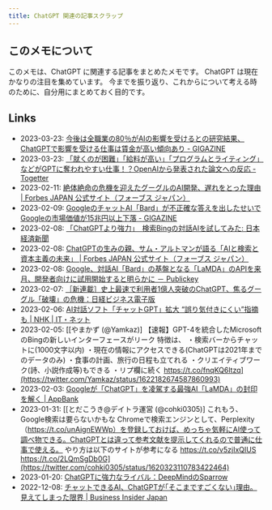 ```yaml
---
title: ChatGPT 関連の記事スクラップ
---
```


## このメモについて

このメモは、ChatGPT に関連する記事をまとめたメモです。
ChatGPT は現在かなりの注目を集めています。
今までを振り返り、これからについて考える時のために、自分用にまとめておく目的です。

## Links

- 2023-03-23: [今後は全職業の80％がAIの影響を受けるとの研究結果、ChatGPTで影響を受ける仕事は賃金が高い傾向あり - GIGAZINE](https://gigazine.net/news/20230322-chatgpt-impact-potential/)
- 2023-03-23: [「就くのが困難」「給料が高い」「プログラムとライティング」などがGPTに奪われやすい仕事！？OpenAIから発表された論文への反応 - Togetter](https://togetter.com/li/2107132)
- 2023-02-11: [絶体絶命の危機を迎えたグーグルのAI開発、遅れをとった理由 | Forbes JAPAN 公式サイト（フォーブス ジャパン）](https://forbesjapan.com/articles/detail/60874)
- 2023-02-09: [GoogleのチャットAI「Bard」が不正確な答えを出したせいでGoogleの市場価値が15兆円以上下落 - GIGAZINE](https://gigazine.net/news/20230209-google-bard-ai-chatbot-wrong-answer/ )
- 2023-02-08: [「ChatGPTより強力」　検索Bingの対話AIを試してみた: 日本経済新聞](https://www.nikkei.com/article/DGXZQOGN086NF0Y3A200C2000000/)
- 2023-02-08: [ChatGPTの生みの親、サム・アルトマンが語る「AIと検索と資本主義の未来」 | Forbes JAPAN 公式サイト（フォーブス ジャパン）](https://forbesjapan.com/articles/detail/60713)
- 2023-02-08: [Google、対話AI「Bard」の基盤となる「LaMDA」のAPIを来月、開発者向けに試用開始すると明らかに － Publickey](https://www.publickey1.jp/blog/23/googleaibardlamdaapi.html)
- 2023-02-07: [［新連載］史上最速で利用者1億人突破のChatGPT、焦るグーグル「破壊」の危機：日経ビジネス電子版](https://business.nikkei.com/atcl/gen/19/00537/020700001/)
- 2023-02-06: [AI対話ソフト「チャットGPT」拡大 “誤り気付きにくい”指摘も | NHK | IT・ネット](https://www3.nhk.or.jp/news/html/20230206/k10013971721000.html)
- 2023-02-05: [[やまかず (@Yamkaz)] 【速報】GPT-4を統合したMicrosoftのBingの新しいインターフェースがリーク 特徴は、 ・検索バーからチャットに(1000文字以内) ・現在の情報にアクセスできる(ChatGPTは2021年までのデータのみ) ・食事の計画、旅行の日程も立てれる ・クリエイティブワーク(詩、小説作成等)もできる ・リプ欄に続く https://t.co/fnqKQ6ltzq](https://twitter.com/Yamkaz/status/1622182674587860993)
- 2023-02-03: [Googleが「ChatGPT」を凌駕する最強AI「LaMDA」の封印を解く | AppBank](https://www.appbank.net/2023/02/03/technology/2392141.php)
- 2023-01-31: [[とだこうき@デイトラ運営 (@cohki0305)] これもう、Google検索は要らないかもな Chromeで検索エンジンとして、Perplexity（https://t.co/unAignEWWp）を登録しておけば、めっちゃ気軽にAI使って調べ物できる。ChatGPTとは違って参考文献を提示してくれるので普通に仕事で使える。 やり方は以下のサイトが参考になる https://t.co/v5zjIxQIUS https://t.co/2LQmSgDb0G](https://twitter.com/cohki0305/status/1620323110783422464)
- 2023-01-20: [ChatGPTに強力なライバル：DeepMindのSparrow](https://www.axion.zone/chatgptdeepmindsparrow/)
- 2022-12-08: [チャットできるAI、ChatGPTが｢そこまですごくない｣理由。見えてしまった限界 | Business Insider Japan](https://www.businessinsider.jp/post-263042)
